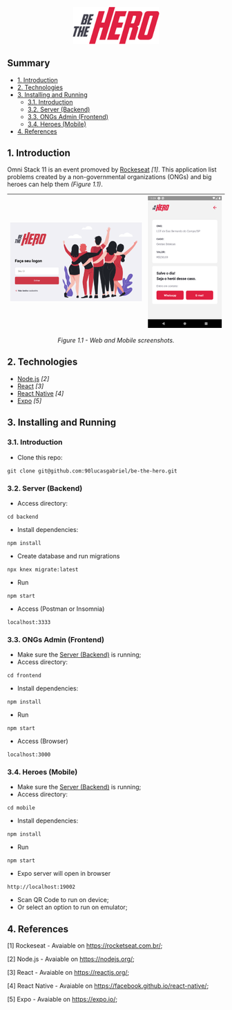 <div align="center">
    <img alt="BeTheHero" title="#bethehero" src=".github/logo.svg" width="200px" />
</div>

## Summary
  - [1. Introduction](#1-introduction)
  - [2. Technologies](#2-technologies)
  - [3. Installing and Running](#3-installing-and-running)
    - [3.1. Introduction](#31-introduction)
    - [3.2. Server (Backend)](#32-server-backend)
    - [3.3. ONGs Admin (Frontend)](#33-ongs-admin-frontend)
    - [3.4. Heroes (Mobile)](#34-heroes-mobile)
  - [4. References](#4-references)



## 1. Introduction
Omni Stack 11 is an event promoved by [Rockeseat](https://rocketseat.com.br/) _[1]_. This application list problems created by a non-governmental organizations (ONGs) and big heroes can help them _(Figure 1.1)_.

<div align="center">

| ![Web](/.github/web.png) | ![Mobile](/.github/mobile.png) |
|--|--|

_Figure 1.1 - Web and Mobile screenshots._
</div>




## 2. Technologies
- [Node.js](https://nodejs.org/en/) _[2]_
- [React](https://reactjs.org/) _[3]_
- [React Native](https://facebook.github.io/react-native/) _[4]_
- [Expo](https://expo.io/) _[5]_





## 3. Installing and Running
### 3.1. Introduction
- Clone this repo:
```
git clone git@github.com:90lucasgabriel/be-the-hero.git
```

### 3.2. Server (Backend)
- Access directory:
```
cd backend
```
- Install dependencies: 
```
npm install
```
- Create database and run migrations
```
npx knex migrate:latest
```
- Run
```
npm start
```
- Access (Postman or Insomnia)
```
localhost:3333
```

### 3.3. ONGs Admin (Frontend)
- Make sure the [Server (Backend)](#32-server-backend) is running;
- Access directory:
```
cd frontend
```
- Install dependencies: 
```
npm install
```
- Run
```
npm start
```
- Access (Browser)
```
localhost:3000
```

### 3.4. Heroes (Mobile)
- Make sure the [Server (Backend)](#32-server-backend) is running;
- Access directory:
```
cd mobile
```
- Install dependencies: 
```
npm install
```
- Run
```
npm start
```
- Expo server will open in browser
```
http://localhost:19002
```
- Scan QR Code to run on device;
- Or select an option to run on emulator;


## 4. References
[1] Rockeseat - Avaiable on https://rocketseat.com.br/;

[2] Node.js - Avaiable on https://nodejs.org/;

[3] React - Avaiable on https://reactjs.org/;

[4] React Native - Avaiable on https://facebook.github.io/react-native/;

[5] Expo - Avaiable on https://expo.io/;
